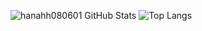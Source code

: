 ![hanahh080601 GitHub Stats](https://github-readme-stats.vercel.app/api?username=hanahh080601&show_icons=true&theme=dracula&line_height=40)
![Top Langs](https://github-readme-stats.vercel.app/api/top-langs/?username=hanahh080601&theme=dracula)
